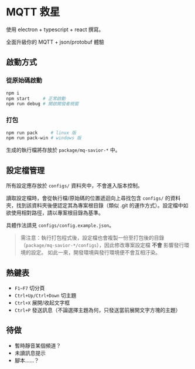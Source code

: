 # MQTT 救星 #
使用 electron + typescript + react 撰寫。

全面升級你的 MQTT + json/protobuf 體驗

## 啟動方式 ##
### 從原始碼啟動 ###
```sh
npm i
npm start     # 正常啟動
npm run debug # 開啟開發者視窗
```
### 打包 ###
```sh
npm run pack     # linux 版
npm run pack-win # windows 版
```
生成的執行檔將存放於 `package/mq-savior-*` 中。

## 設定檔管理 ##
所有設定應存放於 `configs/` 資料夾中，不會進入版本控制。

讀取設定檔時，會從執行檔/原始碼的位置遞迴向上尋找包含 `configs/` 的資料夾，找到該資料夾後便認定其為專案根目錄（類似 .git 的運作方式）。設定檔中如欲使用相對路徑，請以專案根目錄為基準。

具體作法請見 `configs/config.example.json`。

> 需注意：執行打包程式後，設定檔也會複製一份至打包後的目錄（`package/mq-savior-*/configs`），因此修改專案設定檔 __不會__ 影響發行環境的設定。
> 如此一來，開發環境與發行環境便不會互相汙染。

## 熱鍵表 ##
* `F1~F7` 切分頁
* `Ctrl+Up/Ctrl+Down` 切主題
* `Ctrl+X` 展開/收起文字框
* `Ctrl+P` 發送訊息（不論選擇主題為何，只發送當前展開文字方塊的主題）

## 待做 ##
* 暫時靜音某個頻道？
* 未讀訊息提示
* 腳本……？
